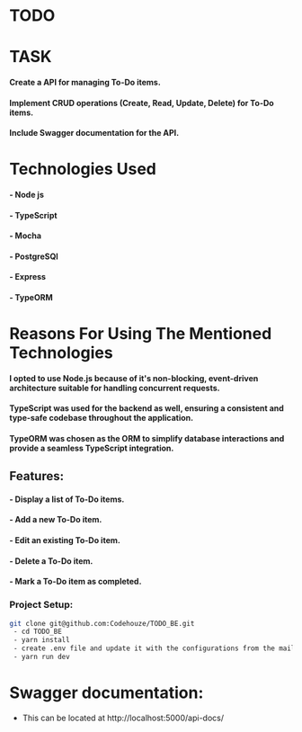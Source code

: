 # TODO

# TASK
#### Create a API for managing To-Do items.
#### Implement CRUD operations (Create, Read, Update, Delete) for To-Do items.
#### Include Swagger documentation for the API. 

# Technologies Used
#### - Node js
#### - TypeScript
#### - Mocha
#### - PostgreSQl
#### - Express
#### - TypeORM

# Reasons For Using The Mentioned Technologies
#### I opted to use Node.js because of it's non-blocking, event-driven architecture suitable for handling concurrent requests. 
#### TypeScript was used for the backend as well, ensuring a consistent and type-safe codebase throughout the application. 
#### TypeORM was chosen as the ORM to simplify database interactions and provide a seamless TypeScript integration.

## Features:
#### - Display a list of To-Do items.
#### - Add a new To-Do item.
#### - Edit an existing To-Do item.
#### - Delete a To-Do item.
#### - Mark a To-Do item as completed.


### Project Setup:
```bash
git clone git@github.com:Codehouze/TODO_BE.git
 - cd TODO_BE
 - yarn install
 - create .env file and update it with the configurations from the mail..
 - yarn run dev
```

# Swagger documentation:
- This can be located at http://localhost:5000/api-docs/
